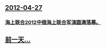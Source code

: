 ## [2012-04-27](/zh/news/2012/04/27/index.md)

### [ 海上联合2012中俄海上联合军演圆满落幕。](/zh/news/2012/04/27/海上联合2012中俄海上联合军演圆满落幕.md)
## [前一天...](/zh/news/2012/04/26/index.md)

